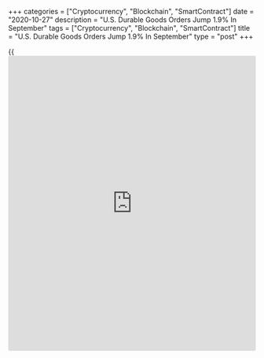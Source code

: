 +++
categories = ["Cryptocurrency", "Blockchain", "SmartContract"]
date = "2020-10-27"
description = "U.S. Durable Goods Orders Jump 1.9% In September"
tags = ["Cryptocurrency", "Blockchain", "SmartContract"]
title = "U.S. Durable Goods Orders Jump 1.9% In September"
type = "post"
+++

{{<iframe id="large-banner" src="https://www.bounty.group/#slide=3.0" width="100%" height="600" scrolling="no" style="border: 0px solid rgb(216, 221, 230); border-radius: 3px;">}}

Partly reflecting a rebound in orders for transportation equipment, the
Commerce Department released a report on Tuesday showing new orders for
U.S. manufactured durable goods jumped by much more than expected in the
month of September.

The report said durable goods orders surged up by 1.9 percent in
September after rising by rising by 0.4 percent in August. Economists
had expected durable goods orders to increase by 0.5 percent.

Excluding the spike in orders for transportation equipment, durable
goods orders climbed by 0.8 percent in September compared to a 1.0
percent jump in the previous month. Ex-transportation orders were
expected to rise by 0.4 percent.

For comments and feedback [contact](https://www.playgroundfx.com/contact/): editorial@rtt[news](https://www.letsplayfx.com/blog/forex-news-website/).com

[Economic News][1]

 **What parts of the world are seeing the best (and worst) economic
performances lately? Click[here][2] to check out our [Econ Scorecard][2]
and find out! See up-to-the-moment [ranking](https://www.playgroundfx.com/blog/crypto-exchange-ranking/)s for the best and worst
performers in [GDP][3], [unemployment rate][4], [inflation][5] and much
more.**

   1. www.rtt[news](https://www.letsplayfx.com/blog/forex-news-website/).com/Content/EconomicNews.aspx
   2. www.rtt[news](https://www.letsplayfx.com/blog/forex-news-website/).com/economic-scorecard/world-rank/industrial-production/highest-performance.aspx
   3. www.rtt[news](https://www.letsplayfx.com/blog/forex-news-website/).com/economic-scorecard/world-rank/GDP/highest-performance.aspx
   4. www.rtt[news](https://www.letsplayfx.com/blog/forex-news-website/).com/economic-scorecard/world-rank/unemployment-rate/lowest-performance.aspx
   5. www.rtt[news](https://www.letsplayfx.com/blog/forex-news-website/).com/economic-scorecard/world-rank/CPI/highest-performance.aspx